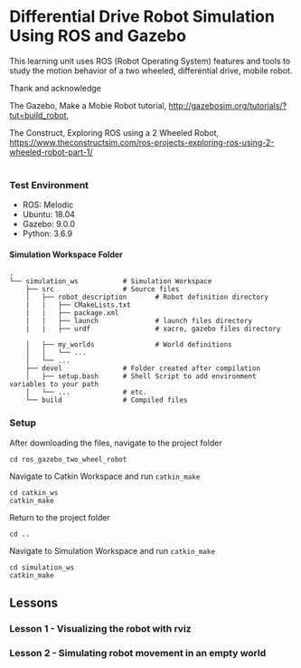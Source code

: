 # Differential Drive Robot Simulation Using ROS and Gazebo

This learning unit uses ROS (Robot Operating System) features and tools to study the motion behavior of a two wheeled, differential drive, mobile robot. 


Thank and acknowledge

The Gazebo, Make a Mobie Robot tutorial, http://gazebosim.org/tutorials/?tut=build_robot, 


The Construct, Exploring ROS using a 2 Wheeled Robot, https://www.theconstructsim.com/ros-projects-exploring-ros-using-2-wheeled-robot-part-1/
</br></br>


### Test Environment

- ROS: Melodic
- Ubuntu: 18.04
- Gazebo: 9.0.0
- Python: 3.6.9


#### Simulation Workspace Folder
    .
    └── simulation_ws           # Simulation Workspace
        ├── src                 # Source files 
        │   ├── robot_description       # Robot definition directory
        |   |   ├── CMakeLists.txt
        |   |   ├── package.xml
        |   |   ├── launch              # launch files directory
        |   |   ├── urdf                # xacro, gazebo files directory

        │   ├── my_worlds               # World definitions
        │   │   └── ...
        │   └── ...
        ├── devel               # Folder created after compilation
        │   ├── setup.bash      # Shell Script to add environment variables to your path
        │   └── ...             # etc.
        └── build               # Compiled files
    
### Setup

After downloading the files, navigate to the project folder
```
cd ros_gazebo_two_wheel_robot
```
Navigate to Catkin Workspace and run `catkin_make`
```
cd catkin_ws
catkin_make
```
Return to the project folder 
```
cd ..
```
Navigate to Simulation Workspace and run `catkin_make`
```
cd simulation_ws
catkin_make
```
## Lessons

### Lesson 1 - Visualizing the robot with rviz

### Lesson 2 - Simulating robot movement in an empty world

